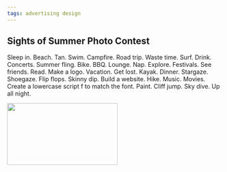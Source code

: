 ```yaml
---
tags: advertising design
---
```


<article>
<h1>Sights of Summer Photo Contest</h1>
<section>
<p>Sleep in. Beach. Tan. Swim. Campfire. Road trip. Waste time. Surf. Drink. Concerts. Summer fling. Bike. BBQ. Lounge. Nap. Explore. Festivals. See friends. Read. Make a logo. Vacation. Get lost. Kayak. Dinner. Stargaze. Shoegaze. Flip flops. Skinny dip. Build a website. Hike. Music. Movies. Create a lowercase script f to match the font. Paint. Cliff jump. Sky dive. Up all night.</p>
</section>
<aside><a href="{{ site.url }}/images/SightsOfSummer.jpg" class="fancybox" title="Sights of Summer Photo Contest" rel="Sights of Summer"><img src="{{ site.url }}/images/SightsOfSummer-thumb.jpg" width="258" height="145"></a>
<a href="{{ site.url }}/images/SightsOfSummer2.jpg" class="fancybox" title="Sights of Summer Photo Contest" rel="Sights of Summer"></a>
<a href="{{ site.url }}/images/SightsOfSummer3.gif" class="fancybox" title="Sights of Summer Photo Contest" rel="Sights of Summer"></a>
</aside>
</article>
<div class="clear"></div>
